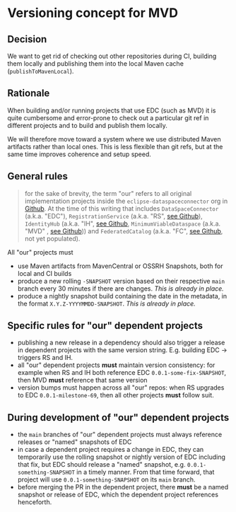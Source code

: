 # Versioning concept for MVD

## Decision

We want to get rid of checking out other repositories during CI, building them locally and publishing them into the
local Maven cache (`publishToMavenLocal`).

## Rationale

When building and/or running projects that use EDC (such as MVD) it is quite cumbersome and error-prone to check out a
particular git ref in different projects and to build and publish them locally.

We will therefore move toward a system where we use distributed Maven artifacts rather than local ones. This is less
flexible than git refs, but at the same time improves coherence and setup speed.

## General rules

> for the sake of brevity, the term "our" refers to all original implementation projects inside the
`eclipse-dataspaceconnector` org in [Github](https://github.com/eclipse-dataspaceconnector/). At the time of this
> writing that includes `DataSpaceConnector` (a.k.a. "EDC"),
`RegistrationService` (a.k.a. "RS", [see Github](https://github.com/eclipse-dataspaceconnector/RegistrationService)),
`IdentityHub` (a.k.a. "IH", [see Github](https://github.com/eclipse-dataspaceconnector/IdentityHub),
`MinimumViableDataspace` (a.k.a. "MVD"
> , [see Github](https://github.com/eclipse-dataspaceconnector/MinimumViableDataspace))) and `FederatedCatalog` (a.k.a.
"FC", [see Github](https://github.com/eclipse-dataspaceconnector/FederatedCatalog), not yet populated).

All "our" projects must

- use Maven artifacts from MavenCentral or OSSRH Snapshots, both for local and CI builds
- produce a new rolling `-SNAPSHOT` version based on their respective `main` branch every 30 minutes if there are
  changes. _This is already in place._
- produce a nightly snapshot build containing the date in the metadata, in the format `X.Y.Z-YYYYMMDD-SNAPSHOT`. _This
  is already in place._

## Specific rules for "our" dependent projects

- publishing a new release in a dependency should also trigger a release in dependent projects with the same version
  string. E.g. building EDC -> triggers RS and IH.
- all "our" dependent projects **must** maintain version consistency: for example when RS and IH both reference
  EDC `0.0.1-some-fix-SNAPSHOT`, then MVD **must** reference that same version
- version bumps must happen across all "our" repos: when RS upgrades to EDC `0.0.1-milestone-69`, then all other
  projects **must** follow suit.

## During development of "our" dependent projects

- the `main` branches of "our" dependent projects must always reference releases or "named" snapshots of EDC
- in case a dependent project requires a change in EDC, they can temporarily use the rolling snapshot or nightly version
  of EDC including that fix, but EDC should release a "named" snapshot, e.g. `0.0.1-something-SNAPSHOT` in a timely
  manner. From that time forward, that project will use `0.0.1-something-SNAPSHOT` on its `main` branch.
- before merging the PR in the dependent project, there **must** be a named snapshot or release of EDC, which the
  dependent project references henceforth.
